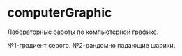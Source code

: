 # computerGraphic
Лабораторные работы по компьютерной графике.

№1-градиент серого.
№2-рандомно падающие шарики.
